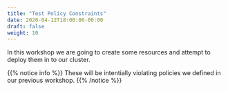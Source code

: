 ```yaml
---
title: "Test Policy Constraints"
date: 2020-04-12T18:00:00-00:00
draft: false
weight: 10
---
```



In this workshop we are going to create some resources and attempt to deploy them in to our cluster.

{{% notice info %}}
These will be intentially violating policies we defined in our previous workshop.
{{% /notice %}}
